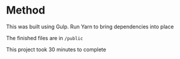 # Method

This was built using Gulp. Run Yarn to bring dependencies into place

The finished files are in ```/public```

This project took 30 minutes to complete